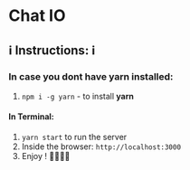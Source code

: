 # Chat IO

## ℹ️️ Instructions: ℹ️

### In case you dont have yarn installed:
1. `npm i -g yarn` - to install **yarn**

#### In Terminal:
1. `yarn start` to run the server
1. Inside the browser: `http://localhost:3000`
1. Enjoy ! 👩‍💻🌴🍹